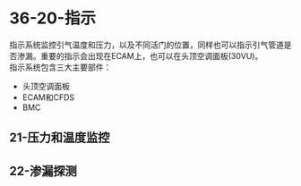 # 36-20-指示

指示系统监控引气温度和压力，以及不同活门的位置，同样也可以指示引气管道是否渗漏。重要的指示会出现在ECAM上，也可以在头顶空调面板(30VU)。  
指示系统包含三大主要部件：

- 头顶空调面板
- ECAM和CFDS
- BMC


## 21-压力和温度监控

## 22-渗漏探测